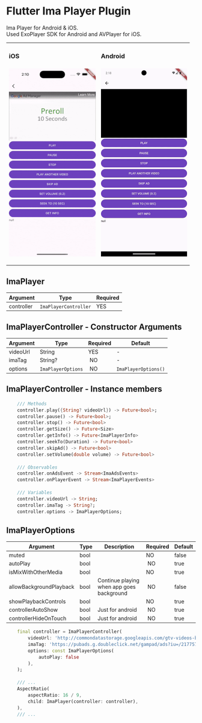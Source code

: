<!--
This README describes the package. If you publish this package to pub.dev,
this README's contents appear on the landing page for your package.

For information about how to write a good package README, see the guide for
[writing package pages](https://dart.dev/guides/libraries/writing-package-pages).

For general information about developing packages, see the Dart guide for
[creating packages](https://dart.dev/guides/libraries/create-library-packages)
and the Flutter guide for
[developing packages and plugins](https://flutter.dev/developing-packages).
-->


# Flutter Ima Player Plugin
Ima Player for Android & iOS. <br/>
Used ExoPlayer SDK for Android and AVPlayer for iOS.


<table>
  <tr>
    <td>
        <h3>iOS<h3/>
        <img src="https://raw.githubusercontent.com/GeceGibi/ima_player/main/ios_preview.gif" alt="iOS Preview" height="500px">
    </td>
    <td>
        <h3>Android<h3/>
        <img src="https://raw.githubusercontent.com/GeceGibi/ima_player/main/android_preview.gif" alt="Android Preview" height="500px">
    </td>
   </tr> 
</table>




## ImaPlayer
| Argument                        | Type                                              | Required |
| ------------------------------- |-------------------------------------------------  | -------- |
| controller                      | `ImaPlayerController`                             | YES      |


## ImaPlayerController - Constructor Arguments
| Argument                        | Type                                              | Required | Default               |
| ------------------------------- |-------------------------------------------------  | -------- | --------------------- |
| videoUrl                        | String                                            | YES      | -                     |
| imaTag                          | String?                                           | NO       | -                     |
| options                         | `ImaPlayerOptions`                                | NO       | `ImaPlayerOptions()`  |


## ImaPlayerController - Instance members
```dart
    /// Methods
    controller.play({String? videoUrl}) -> Future<bool>;
    controller.pause() -> Future<bool>;
    controller.stop() -> Future<bool>
    controller.getSize() -> Future<Size>
    controller.getInfo() -> Future<ImaPlayerInfo>
    controller.seekTo(Duration) -> Future<bool>
    controller.skipAd() -> Future<bool>
    controller.setVolume(double volume) -> Future<bool>

    /// Observables
    controller.onAdsEvent -> Stream<ImaAdsEvents>
    controller.onPlayerEvent -> Stream<ImaPlayerEvents>

    /// Variables
    controller.videoUrl -> String;
    controller.imaTag -> String?;
    controller.options -> ImaPlayerOptions;
```

## ImaPlayerOptions
| Argument                        | Type  | Description                               | Required | Default   |
| ------------------------------- |------ | ----------------------------------------- | -------- | --------- |
| muted                           | bool  |                                           | NO       | false     |
| autoPlay                        | bool  |                                           | NO       | true      |
| isMixWithOtherMedia             | bool  |                                           | NO       | true      |
| allowBackgroundPlayback         | bool  | Continue playing when app goes background | NO       | false     |
| showPlaybackControls            | bool  |                                           | NO       | true      |
| controllerAutoShow              | bool  | Just for android                          | NO       | true      |
| controllerHideOnTouch           | bool  | Just for android                          | NO       | true      |



```dart
    final controller = ImaPlayerController(
        videoUrl: 'http://commondatastorage.googleapis.com/gtv-videos-bucket/sample/WeAreGoingOnBullrun.mp4',
        imaTag: 'https://pubads.g.doubleclick.net/gampad/ads?iu=/21775744923/external/single_ad_samples&sz=640x480&cust_params=sample_ct%3Dlinear&ciu_szs=300x250%2C728x90&gdfp_req=1&output=vast&unviewed_position_start=1&env=vp&impl=s&correlator=',
        options: const ImaPlayerOptions(
            autoPlay: false
        ),
    );

    /// ...
    AspectRatio(
        aspectRatio: 16 / 9,
        child: ImaPlayer(controller: controller),
    ),
    /// ...
```